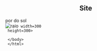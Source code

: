 <html>
    <head>
        <title>amoosol.com</title>
        <meta http-equiv="content-type"content="text/html;tcharset=ulf-8">
     </head>
     <body>
     <h2 align="center"> Site </h2>
     <div> por do sol </div>
     <img
     src = "https://1.bp.blogspot.com/-rhpQ1K_dbaI/XttGRCzS_UI/AAAAAAAAw8A/zfKrI-pX-kcJeH5nysFSMjkMXID0qxh2gCLcBGAsYHQ/s2560/sunset_sun_waves_172186_3840x2160.jpg"
     alt=raio de sol
  
     width=300
     height=300>

     </body>
     </html>
